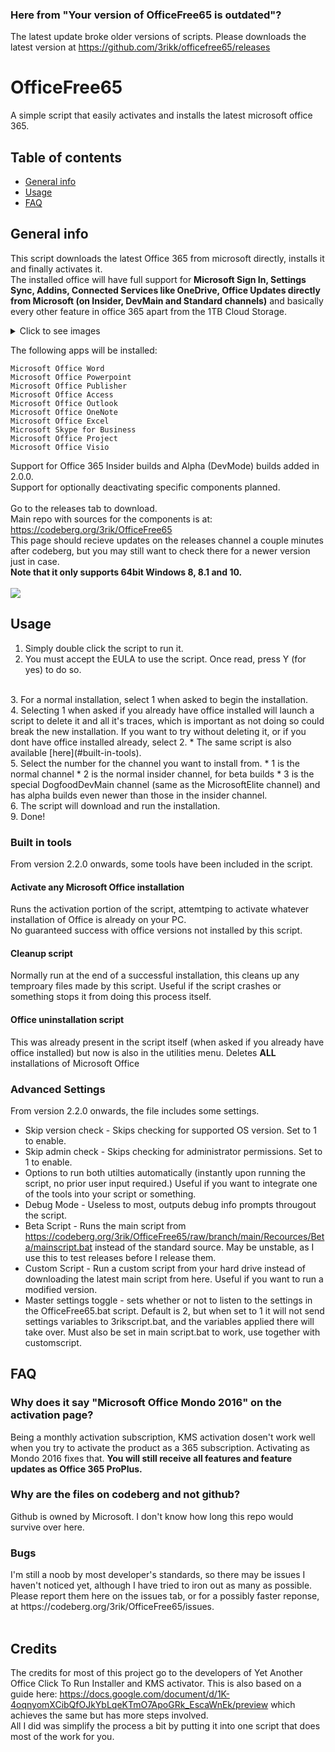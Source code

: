 ### Here from "Your version of OfficeFree65 is outdated"?
The latest update broke older versions of scripts.
Please downloads the latest version at https://github.com/3rikk/officefree65/releases

# OfficeFree65
A simple script that easily activates and installs the latest microsoft office 365. <br>
## Table of contents
* [General info](#general-info)
* [Usage](#usage)
* [FAQ](#faq)
## General info
This script downloads the latest Office 365 from microsoft directly, installs it and finally activates it. <br>
The installed office will have full support for <b>Microsoft Sign In, Settings Sync, Addins, Connected Services like OneDrive, Office Updates directly from Microsoft (on Insider, DevMain and Standard channels)</b> and basically every other feature in office 365 apart from the 1TB Cloud Storage. <br>
<details>
  <summary>Click to see images</summary>
<img src="https://i.imgur.com/CnV1oFc.png" width="300"> <img src="https://i.imgur.com/M1JCrLw.png" width="300"> <img src="https://i.imgur.com/i0WnCoD.png" width="300"> <img src="https://i.imgur.com/DCP0bkK.png" width="300"> <img src="https://i.imgur.com/Gk95JEO.png" width="300"> <img src="https://i.imgur.com/Y78zc9q.png" width="300"> <img src="https://i.imgur.com/4xd2rOh.png" width="300"> <img src="https://i.imgur.com/kxgxjtX.png" width="300"><br>
<h3>Being 365 apps, the installed apps also have the new UI</h3>
<img src="https://i.imgur.com/S1RTKbt.png" width="900">
<br><img src="https://i.imgur.com/0fUxuIW.png" width="900">
</details>

The following apps will be installed: <br>

    Microsoft Office Word
    Microsoft Office Powerpoint
    Microsoft Office Publisher
    Microsoft Office Access
    Microsoft Office Outlook
    Microsoft Office OneNote
    Microsoft Office Excel
    Microsoft Skype for Business
    Microsoft Office Project
    Microsoft Office Visio

Support for Office 365 Insider builds and Alpha (DevMode) builds added in 2.0.0. <br>
Support for optionally deactivating specific components planned. <br>
<br>
Go to the releases tab to download.
<br>
Main repo with sources for the components is at: https://codeberg.org/3rik/OfficeFree65
<br>
This page should recieve updates on the releases channel a couple minutes after codeberg, but you may still want to check there for a newer version just in case.
<br>
<b> Note that it only supports 64bit Windows 8, 8.1 and 10. </b> <br><br>
<img src="https://i.imgur.com/8tWyKAo.png">

## Usage
1. Simply double click the script to run it.<br>
2. You must accept the EULA to use the script. Once read, press Y (for yes) to do so.
<br> 
3. For a normal installation, select 1 when asked to begin the installation.
<br> 
4. Selecting 1 when asked if you already have office installed will launch a script to delete it and all it's traces, which is important as not doing so could break the new installation. If you want to try without deleting it, or if you dont have office installed already, select 2.
    * The same script is also available [here](#built-in-tools). <br>
5. Select the number for the channel you want to install from.
    * 1 is the normal channel
    * 2 is the normal insider channel, for beta builds
    * 3 is the special DogfoodDevMain channel (same as the MicrosoftElite channel) and has alpha builds even newer than those in the insider channel. <br>
6. The script will download and run the installation. <br>
9. Done!

### Built in tools
From version 2.2.0 onwards, some tools have been included in the script. 
#### Activate any Microsoft Office installation
Runs the activation portion of the script, attemtping to activate whatever installation of Office is already on your PC.
<br>No guaranteed success with office versions not installed by this script.
#### Cleanup script
Normally run at the end of a successful installation, this cleans up any temproary files made by this script.
Useful if the script crashes or something stops it from doing this process itself.
#### Office uninstallation script
This was already present in the script itself (when asked if you already have office installed) but now is also in the utilities menu. Deletes <b>ALL</b> installations of Microsoft Office

### Advanced Settings
From version 2.2.0 onwards, the file includes some settings. <br>
* Skip version check - Skips checking for supported OS version. Set to 1 to enable.
* Skip admin check - Skips checking for administrator permissions. Set to 1 to enable.
* Options to run both utilties automatically (instantly upon running the script, no prior user input required.) Useful if you want to integrate one of the tools into your script or something.
* Debug Mode - Useless to most, outputs debug info prompts througout the script.
* Beta Script - Runs the main script from https://codeberg.org/3rik/OfficeFree65/raw/branch/main/Recources/Beta/mainscript.bat instead of the standard source. May be unstable, as I use this to test releases before I release them.
* Custom Script - Run a custom script from your hard drive instead of downloading the latest main script from here. Useful if you want to run a modified version.
* Master settings toggle - sets whether or not to listen to the settings in the OfficeFree65.bat script. Default is 2, but when set to 1 it will not send settings variables to 3rikscript.bat, and the variables applied there will take over. Must also be set in main script.bat to work, use together with customscript.


## FAQ
<h3>Why does it say "Microsoft Office Mondo 2016" on the activation page?</h3>
Being a monthly activation subscription, KMS activation dosen't work well when you try to activate the product as a 365 subscription. Activating as Mondo 2016 fixes that. <b> You will still receive all features and feature updates as Office 365 ProPlus.</b>
<br>
<h3>Why are the files on codeberg and not github?</h3>
Github is owned by Microsoft. I don't know how long this repo would survive over here.
<br>
<h3>Bugs</h3>
I'm still a noob by most developer's standards, so there may be issues I haven't noticed yet, although I have tried to iron out as many as possible. Please report them here on the issues tab, or for a possibly faster reponse, at https://codeberg.org/3rik/OfficeFree65/issues.
<br><br>

## Credits
The credits for most of this project go to the developers of Yet Another Office Click To Run Installer and KMS activator. This is also based on a guide here: https://docs.google.com/document/d/1K-4oqnyomXCibQfOJkYbLqeKTmO7ApoGRk_EscaWnEk/preview which achieves the same but has more steps involved.
<br>
All I did was simplify the process a bit by putting it into one script that does most of the work for you.

